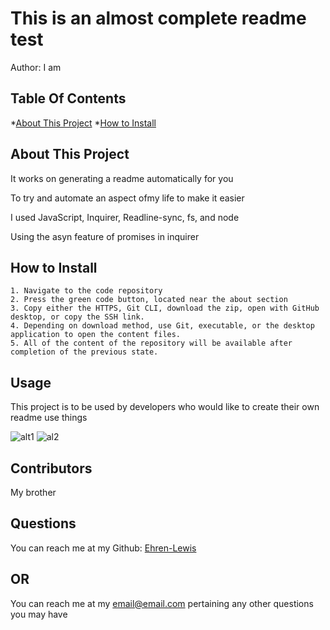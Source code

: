
  # This is an almost complete readme test

  Author: I am
  
  ## Table Of Contents
*[About This Project](#about-this-project)
*[How to Install](#how-to-install)

  
  ## About This Project

  It works on generating a readme automatically for you

  To try and automate an aspect ofmy life to make it easier

  I used JavaScript, Inquirer, Readline-sync, fs, and node

  Using the asyn feature of promises in inquirer

  
  ## How to Install

  
    1. Navigate to the code repository
    2. Press the green code button, located near the about section
    3. Copy either the HTTPS, Git CLI, download the zip, open with GitHub desktop, or copy the SSH link.
    4. Depending on download method, use Git, executable, or the desktop application to open the content files.
    5. All of the content of the repository will be available after completion of the previous state.
    

  ## Usage

  This project is to be used by developers who would like to create their own readme use things

  ![alt1](./)
![al2](./b)


  ## Contributors

  My brother


  ## Questions

  You can reach me at my Github: [Ehren-Lewis](https://github.com/Ehren-Lewis)

  ## OR

  You can reach me at my [email@email.com](mailto:email@email.com) pertaining any other questions you may have
  